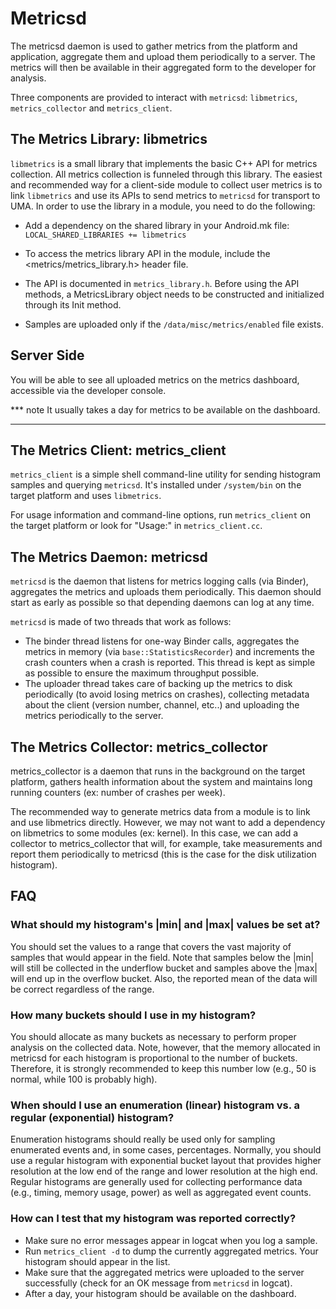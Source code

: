 Metricsd
========

The metricsd daemon is used to gather metrics from the platform and application,
aggregate them and upload them periodically to a server.
The metrics will then be available in their aggregated form to the developer
for analysis.

Three components are provided to interact with `metricsd`: `libmetrics`,
`metrics_collector` and `metrics_client`.

The Metrics Library: libmetrics
-------------------------------

`libmetrics` is a small library that implements the basic C++ API for
metrics collection. All metrics collection is funneled through this library. The
easiest and recommended way for a client-side module to collect user metrics is
to link `libmetrics` and use its APIs to send metrics to `metricsd` for transport to
UMA. In order to use the library in a module, you need to do the following:

- Add a dependency on the shared library in your Android.mk file:
  `LOCAL_SHARED_LIBRARIES += libmetrics`

- To access the metrics library API in the module, include the
  <metrics/metrics_library.h> header file.

- The API is documented in `metrics_library.h`. Before using the API methods, a
  MetricsLibrary object needs to be constructed and initialized through its
  Init method.

- Samples are uploaded only if the `/data/misc/metrics/enabled` file exists.


Server Side
-----------

You will be able to see all uploaded metrics on the metrics dashboard,
accessible via the developer console.

*** note
It usually takes a day for metrics to be available on the dashboard.
***


The Metrics Client: metrics_client
----------------------------------

`metrics_client` is a simple shell command-line utility for sending histogram
samples and querying `metricsd`. It's installed under `/system/bin` on the target
platform and uses `libmetrics`.

For usage information and command-line options, run `metrics_client` on the
target platform or look for "Usage:" in `metrics_client.cc`.


The Metrics Daemon: metricsd
----------------------------

`metricsd` is the daemon that listens for metrics logging calls (via Binder),
aggregates the metrics and uploads them periodically. This daemon should start as
early as possible so that depending daemons can log at any time.

`metricsd` is made of two threads that work as follows:

* The binder thread listens for one-way Binder calls, aggregates the metrics in
  memory (via `base::StatisticsRecorder`) and increments the crash counters when a
  crash is reported. This thread is kept as simple as possible to ensure the
  maximum throughput possible.
* The uploader thread takes care of backing up the metrics to disk periodically
  (to avoid losing metrics on crashes), collecting metadata about the client
  (version number, channel, etc..) and uploading the metrics periodically to the
  server.


The Metrics Collector: metrics_collector
----------------------------------------

metrics_collector is a daemon that runs in the background on the target platform,
gathers health information about the system and maintains long running counters
(ex: number of crashes per week).

The recommended way to generate metrics data from a module is to link and use
libmetrics directly. However, we may not want to add a dependency on libmetrics
to some modules (ex: kernel). In this case, we can add a collector to
metrics_collector that will, for example, take measurements and report them
periodically to metricsd (this is the case for the disk utilization histogram).


FAQ
---

### What should my histogram's |min| and |max| values be set at?

You should set the values to a range that covers the vast majority of samples
that would appear in the field. Note that samples below the |min| will still
be collected in the underflow bucket and samples above the |max| will end up
in the overflow bucket. Also, the reported mean of the data will be correct
regardless of the range.

### How many buckets should I use in my histogram?

You should allocate as many buckets as necessary to perform proper analysis
on the collected data. Note, however, that the memory allocated in metricsd
for each histogram is proportional to the number of buckets. Therefore, it is
strongly recommended to keep this number low (e.g., 50 is normal, while 100
is probably high).

### When should I use an enumeration (linear) histogram vs. a regular (exponential) histogram?

Enumeration histograms should really be used only for sampling enumerated
events and, in some cases, percentages. Normally, you should use a regular
histogram with exponential bucket layout that provides higher resolution at
the low end of the range and lower resolution at the high end. Regular
histograms are generally used for collecting performance data (e.g., timing,
memory usage, power) as well as aggregated event counts.

### How can I test that my histogram was reported correctly?

* Make sure no error messages appear in logcat when you log a sample.
* Run `metrics_client -d` to dump the currently aggregated metrics. Your
  histogram should appear in the list.
* Make sure that the aggregated metrics were uploaded to the server successfully
  (check for an OK message from `metricsd` in logcat).
* After a day, your histogram should be available on the dashboard.
